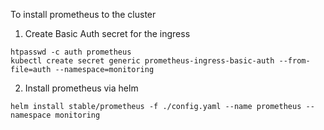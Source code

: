 To install prometheus to the cluster

1. Create Basic Auth secret for the ingress
```
htpasswd -c auth prometheus
kubectl create secret generic prometheus-ingress-basic-auth --from-file=auth --namespace=monitoring
```

2. Install prometheus via helm
```
helm install stable/prometheus -f ./config.yaml --name prometheus --namespace monitoring
```
